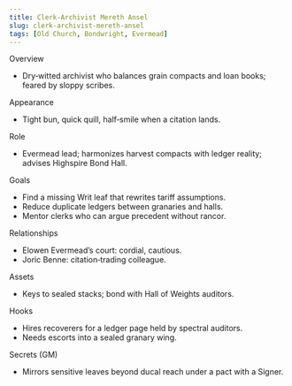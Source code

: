 ```yaml
---
title: Clerk‑Archivist Mereth Ansel
slug: clerk-archivist-mereth-ansel
tags: [Old Church, Bondwright, Evermead]
---
```


Overview
- Dry‑witted archivist who balances grain compacts and loan books; feared by sloppy scribes.

Appearance
- Tight bun, quick quill, half‑smile when a citation lands.

Role
- Evermead lead; harmonizes harvest compacts with ledger reality; advises Highspire Bond Hall.

Goals
- Find a missing Writ leaf that rewrites tariff assumptions.
- Reduce duplicate ledgers between granaries and halls.
- Mentor clerks who can argue precedent without rancor.

Relationships
- Elowen Evermead’s court: cordial, cautious.
- Joric Benne: citation‑trading colleague.

Assets
- Keys to sealed stacks; bond with Hall of Weights auditors.

Hooks
- Hires recoverers for a ledger page held by spectral auditors.
- Needs escorts into a sealed granary wing.

Secrets (GM)
- Mirrors sensitive leaves beyond ducal reach under a pact with a Signer.

